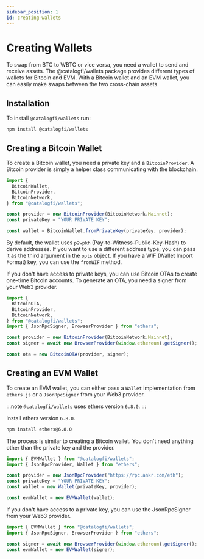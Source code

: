 ```yaml
---
sidebar_position: 1
id: creating-wallets
---
```


# Creating Wallets

To swap from BTC to WBTC or vice versa, you need a wallet to send and receive assets. The @catalogfi/wallets package provides different types of wallets for Bitcoin and EVM. With a Bitcoin wallet and an EVM wallet, you can easily make swaps between the two cross-chain assets.

## Installation

To install `@catalogfi/wallets` run:

```
npm install @catalogfi/wallets
```

## Creating a Bitcoin Wallet

To create a Bitcoin wallet, you need a private key and a `BitcoinProvider`. A Bitcoin provider is simply a helper class communicating with the blockchain.

```ts
import {
  BitcoinWallet,
  BitcoinProvider,
  BitcoinNetwork,
} from "@catalogfi/wallets";

const provider = new BitcoinProvider(BitcoinNetwork.Mainnet);
const privateKey = "YOUR PRIVATE KEY";

const wallet = BitcoinWallet.fromPrivateKey(privateKey, provider);
```

By default, the wallet uses `p2wpkh` (Pay-to-Witness-Public-Key-Hash) to derive addresses. If you want to use a different address type, you can pass it as the third argument in the `opts` object. If you have a WIF (Wallet Import Format) key, you can use the `fromWIF` method.

If you don't have access to private keys, you can use Bitcoin OTAs to create one-time Bitcoin accounts. To generate an OTA, you need a signer from your Web3 provider.

```ts
import {
  BitcoinOTA,
  BitcoinProvider,
  BitcoinNetwork,
} from "@catalogfi/wallets";
import { JsonRpcSigner, BrowserProvider } from "ethers";

const provider = new BitcoinProvider(BitcoinNetwork.Mainnet);
const signer = await new BrowserProvider(window.ethereum).getSigner();

const ota = new BitcoinOTA(provider, signer);
```

## Creating an EVM Wallet

To create an EVM wallet, you can either pass a `Wallet` implementation from `ethers.js` or a `JsonRpcSigner` from your Web3 provider.

:::note
`@catalogfi/wallets` uses ethers version `6.8.0`.
:::

Install ethers version `6.8.0`.

```sh
npm install ethers@6.8.0
```

The process is similar to creating a Bitcoin wallet. You don't need anything other than the private key and the provider.

```ts
import { EVMWallet } from "@catalogfi/wallets";
import { JsonRpcProvider, Wallet } from "ethers";

const provider = new JsonRpcProvider("https://rpc.ankr.com/eth");
const privateKey = "YOUR PRIVATE KEY";
const wallet = new Wallet(privateKey, provider);

const evmWallet = new EVMWallet(wallet);
```

If you don't have access to a private key, you can use the JsonRpcSigner from your Web3 provider.

```ts
import { EVMWallet } from "@catalogfi/wallets";
import { JsonRpcSigner, BrowserProvider } from "ethers";

const signer = await new BrowserProvider(window.ethereum).getSigner();
const evmWallet = new EVMWallet(signer);
```
